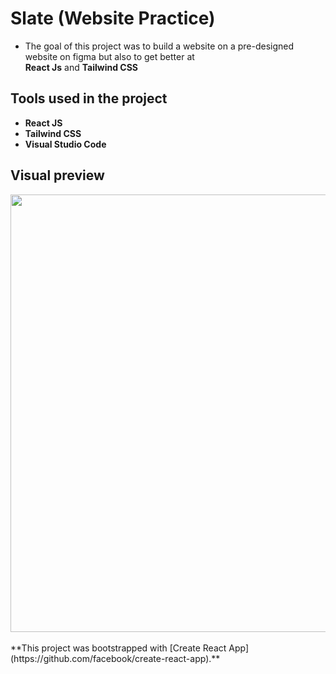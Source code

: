 # Slate (Website Practice)

- The goal of this project was to build a website on a pre-designed website on figma but also to get better at <br/>**React Js** and **Tailwind CSS**



## Tools used in the project
- **React JS**
- **Tailwind CSS**
- **Visual Studio Code**

## Visual preview
<img src="https://github.com/vndrre/website-practice/assets/145542472/a4b2f59b-72b8-4c8f-9367-26f3d5fb57d5" width="700px" />


<br/>
<br/>
**This project was bootstrapped with [Create React App](https://github.com/facebook/create-react-app).**
